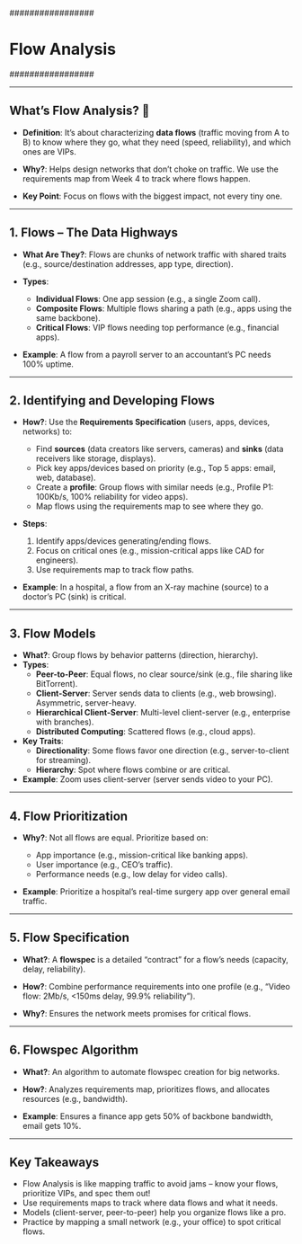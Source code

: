 #################
# Flow Analysis #
#################

---

## What’s Flow Analysis? 🚗
- **Definition**: It’s about characterizing **data flows** (traffic moving from A to B) to know where they go, what they need (speed, reliability), and which ones are VIPs.

- **Why?**: Helps design networks that don’t choke on traffic. We use the requirements map from Week 4 to track where flows happen.

- **Key Point**: Focus on flows with the biggest impact, not every tiny one.

---

## 1. Flows – The Data Highways
- **What Are They?**: Flows are chunks of network traffic with shared traits (e.g., source/destination addresses, app type, direction).

- **Types**:
  - **Individual Flows**: One app session (e.g., a single Zoom call).
  - **Composite Flows**: Multiple flows sharing a path (e.g., apps using the same backbone).
  - **Critical Flows**: VIP flows needing top performance (e.g., financial apps).

- **Example**: A flow from a payroll server to an accountant’s PC needs 100% uptime.

---

## 2. Identifying and Developing Flows
- **How?**: Use the **Requirements Specification** (users, apps, devices, networks) to:
  - Find **sources** (data creators like servers, cameras) and **sinks** (data receivers like storage, displays).
  - Pick key apps/devices based on priority (e.g., Top 5 apps: email, web, database).
  - Create a **profile**: Group flows with similar needs (e.g., Profile P1: 100Kb/s, 100% reliability for video apps).
  - Map flows using the requirements map to see where they go.

- **Steps**:
  1. Identify apps/devices generating/ending flows.
  2. Focus on critical ones (e.g., mission-critical apps like CAD for engineers).
  3. Use requirements map to track flow paths.

- **Example**: In a hospital, a flow from an X-ray machine (source) to a doctor’s PC (sink) is critical.

---

## 3. Flow Models
- **What?**: Group flows by behavior patterns (direction, hierarchy).
- **Types**:
  - **Peer-to-Peer**: Equal flows, no clear source/sink (e.g., file sharing like BitTorrent).
  - **Client-Server**: Server sends data to clients (e.g., web browsing). Asymmetric, server-heavy.
  - **Hierarchical Client-Server**: Multi-level client-server (e.g., enterprise with branches).
  - **Distributed Computing**: Scattered flows (e.g., cloud apps).
- **Key Traits**:
  - **Directionality**: Some flows favor one direction (e.g., server-to-client for streaming).
  - **Hierarchy**: Spot where flows combine or are critical.
- **Example**: Zoom uses client-server (server sends video to your PC).

---

## 4. Flow Prioritization
- **Why?**: Not all flows are equal. Prioritize based on:
  - App importance (e.g., mission-critical like banking apps).
  - User importance (e.g., CEO’s traffic).
  - Performance needs (e.g., low delay for video calls).

- **Example**: Prioritize a hospital’s real-time surgery app over general email traffic.

---

## 5. Flow Specification
- **What?**: A **flowspec** is a detailed “contract” for a flow’s needs (capacity, delay, reliability).

- **How?**: Combine performance requirements into one profile (e.g., “Video flow: 2Mb/s, <150ms delay, 99.9% reliability”).

- **Why?**: Ensures the network meets promises for critical flows.

---

## 6. Flowspec Algorithm
- **What?**: An algorithm to automate flowspec creation for big networks.

- **How?**: Analyzes requirements map, prioritizes flows, and allocates resources (e.g., bandwidth).

- **Example**: Ensures a finance app gets 50% of backbone bandwidth, email gets 10%.

---

## Key Takeaways
- Flow Analysis is like mapping traffic to avoid jams – know your flows, prioritize VIPs, and spec them out!
- Use requirements maps to track where data flows and what it needs.
- Models (client-server, peer-to-peer) help you organize flows like a pro.
- Practice by mapping a small network (e.g., your office) to spot critical flows.

